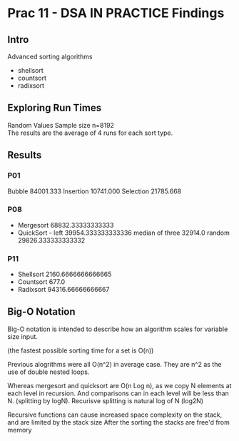 # Prac 11 - DSA IN PRACTICE Findings
## Intro
Advanced sorting algorithms
- shellsort
- countsort
- radixsort

## Exploring Run Times
Random Values
Sample size n=8192	
The results are the average of 4 runs for each sort type.

## Results
### P01
Bubble			84001.333 
Insertion		10741.000 
Selection		21785.668

### P08
* Mergesort		68832.33333333333
* QuickSort		-
    left 		39954.333333333336
    median of three  	32914.0
    random		29826.333333333332

### P11
* Shellsort		2160.6666666666665
* Countsort		677.0
* Radixsort		94316.66666666667

## Big-O Notation
Big-O notation is intended to describe how an algorithm scales for variable 
size input.

(the fastest possible sorting time for a set is O(n))

Previous alogrithms were all O(n^2) in average case. They are n^2 as the use of 
double nested loops. 

Whereas mergesort and quicksort are O(n Log n), as we copy N elements at each level in recursion.
And comparisons can in each level will be less than N. (splitting by logN).
Recurisve splitting is natural log of N (log2N)

Recursive functions can cause increased space complexity on the stack, and are limited by the stack size
After the sorting the stacks are free'd from memory




